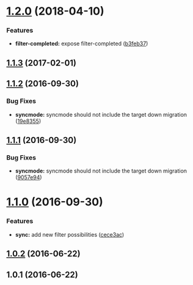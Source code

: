 <a name="1.2.0"></a>
# [1.2.0](https://github.com/db-migrate/shared/compare/v1.1.3...v1.2.0) (2018-04-10)


### Features

* **filter-completed:** expose filter-completed ([b3feb37](https://github.com/db-migrate/shared/commit/b3feb37))



<a name="1.1.3"></a>
## [1.1.3](https://github.com/db-migrate/shared/compare/v1.1.2...v1.1.3) (2017-02-01)



<a name="1.1.2"></a>
## [1.1.2](https://github.com/db-migrate/shared/compare/v1.1.1...v1.1.2) (2016-09-30)


### Bug Fixes

* **syncmode:** syncmode should not include the target down migration ([19e8355](https://github.com/db-migrate/shared/commit/19e8355))



<a name="1.1.1"></a>
## [1.1.1](https://github.com/db-migrate/shared/compare/v1.1.0...v1.1.1) (2016-09-30)


### Bug Fixes

* **syncmode:** syncmode should not include the target down migration ([9057e94](https://github.com/db-migrate/shared/commit/9057e94))



<a name="1.1.0"></a>
# [1.1.0](https://github.com/db-migrate/shared/compare/v1.0.2...v1.1.0) (2016-09-30)


### Features

* **sync:** add new filter possibilities ([cece3ac](https://github.com/db-migrate/shared/commit/cece3ac))



<a name="1.0.2"></a>
## [1.0.2](https://github.com/db-migrate/shared/compare/v1.0.1...v1.0.2) (2016-06-22)



<a name="1.0.1"></a>
## 1.0.1 (2016-06-22)



